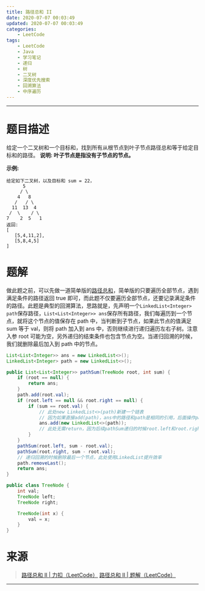 ```yaml
---
title: 路径总和 II
date: 2020-07-07 00:03:49
updated: 2020-07-07 00:03:49
categories:
    - LeetCode
tags:
    - LeetCode
    - Java
    - 学习笔记
    - 递归
    - 树
    - 二叉树
    - 深度优先搜索
    - 回溯算法
    - 中序遍历
---
```

---

# 题目描述

给定一个二叉树和一个目标和，找到所有从根节点到叶子节点路径总和等于给定目标和的路径。
**说明: 叶子节点是指没有子节点的节点。**

**示例:**
```
给定如下二叉树，以及目标和 sum = 22，
      5
     / \
    4   8
   /   / \
  11  13  4
 /  \    / \
7    2  5   1
返回:
[
   [5,4,11,2],
   [5,8,4,5]
]
```

<!-- more -->

# 题解

做此题之前，可以先做一道简单版的[路径总和][3]，简单版的只要遍历全部节点，遇到满足条件的路径返回 true 即可，而此题不仅要遍历全部节点，还要记录满足条件的路径。此题是典型的回溯算法，思路就是，先声明一个`LinkedList<Integer> path`保存路径，`List<List<Integer>> ans`保存所有路径，我们每遍历到一个节点，就将这个节点的值保存在 path 中，当判断到子节点，如果此节点的值满足 sum 等于 val，则将 path 加入到 ans 中，否则继续进行递归遍历左右子树。注意入参 root 可能为空，另外递归的结束条件也包含节点为空。当递归回溯的时候，我们就删除最后加入到 path 中的节点。

```java
List<List<Integer>> ans = new LinkedList<>();
LinkedList<Integer> path = new LinkedList<>();

public List<List<Integer>> pathSum(TreeNode root, int sum) {
    if (root == null) {
        return ans;
    }
    path.add(root.val);
    if (root.left == null && root.right == null) {
        if (sum == root.val) {
            // 此处new LinkedList<>(path)新建一个链表
            // 因为如果直接add(path)，ans中的路径和path是相同的引用，后面操作path后，ans中的路径也将一起被修改。
            ans.add(new LinkedList<>(path));
            // 此处无需return，因为后续pathSum递归的时候root.left和root.right都为空，满足递归结束条件。
        }
    }
    pathSum(root.left, sum - root.val);
    pathSum(root.right, sum - root.val);
    // 递归回溯的时候删除最后一个节点，此处使用LinkedList提升效率
    path.removeLast();
    return ans;
}

public class TreeNode {
    int val;
    TreeNode left;
    TreeNode right;

    TreeNode(int x) {
        val = x;
    }
}
```

# 来源

> [路径总和 II | 力扣（LeetCode）][1]
> [路径总和 II | 题解（LeetCode）][2]

---

[1]: https://leetcode-cn.com/problems/path-sum-ii/ "路径总和 II | 力扣（LeetCode）"
[2]: https://leetcode-cn.com/problems/path-sum-ii/solution/ "路径总和 II | 题解（LeetCode）"
[3]: https://leetcode-cn.com/problems/path-sum/ "路径总和 | 力扣（LeetCode）"

